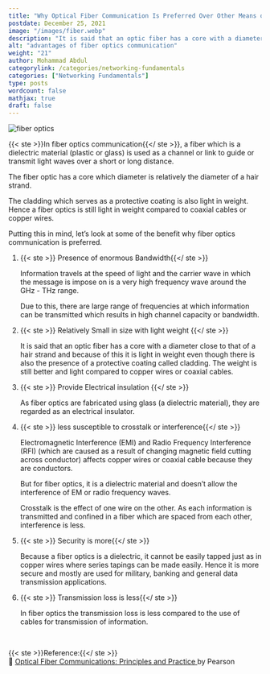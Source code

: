 ```yaml
---
title: "Why Optical Fiber Communication Is Preferred Over Other Means of Communication?"
postdate: December 25, 2021
image: "/images/fiber.webp"
description: "It is said that an optic fiber has a core with a diameter close to that of a hair strand and because of this it is light in weight"
alt: "advantages of fiber optics communication"
weight: "21"
author: Mohammad Abdul
categorylink: /categories/networking-fundamentals
categories: ["Networking Fundamentals"]
type: posts
wordcount: false
mathjax: true
draft: false
---
```


<img src="/images/fiber.webp" alt="fiber optics" loading="lazy">

{{< ste >}}In fiber optics communication{{</ ste >}}, a fiber which is a dielectric material (plastic or glass) is used as a channel or link to guide or transmit light waves over a short or long distance.

The fiber optic has a core which diameter is relatively the diameter of a hair strand.

The cladding which serves as a protective coating is also light in weight. Hence a fiber optics is still light in weight compared to coaxial cables or copper wires.

Putting this in mind, let’s look at some of the benefit why fiber optics communication is preferred.

1. {{< ste >}} Presence of enormous Bandwidth{{</ ste >}}

   Information travels at the speed of light and the carrier wave in which the message is impose on is a very high frequency wave around the GHz - THz range.

   Due to this, there are large range of frequencies at which information can be transmitted which results in high channel capacity or bandwidth.

2. {{< ste >}} Relatively Small in size with light weight {{</ ste >}}

   It is said that an optic fiber has a core with a diameter close to that of a hair strand and because of this it is light in weight even though there is also the presence of a protective coating called cladding.
   The weight is still better and light compared to copper wires or coaxial cables.

3. {{< ste >}} Provide Electrical insulation {{</ ste >}}

   As fiber optics are fabricated using glass (a dielectric material), they are regarded as an electrical insulator.

4. {{< ste >}} less susceptible to crosstalk or interference{{</ ste >}}

   Electromagnetic Interference (EMI) and Radio Frequency Interference (RFI) (which are caused as a result of changing magnetic field cutting across conductor) affects copper wires or coaxial cable because they are conductors.

   But for fiber optics, it is a dielectric material and doesn’t allow the interference of EM or radio frequency waves.

   Crosstalk is the effect of one wire on the other. As each information is transmitted and confined in a fiber which are spaced from each other, interference is less.

5. {{< ste >}} Security is more{{</ ste >}}

   Because a fiber optics is a dielectric, it cannot be easily tapped just as in copper wires where series tapings can be made easily. Hence it is more secure and mostly are used for military, banking and general data transmission applications.

6. {{< ste >}} Transmission loss is less{{</ ste >}}

   In fiber optics the transmission loss is less compared to the use of cables for transmission of information.

<br>

{{< ste >}}Reference:{{</ ste >}}
<br>
:book: <a class="links-to-others" href="https://amzn.to/3JwS7wO" target="_blank">Optical Fiber Communications: Principles and Practice
</a>by Pearson

<br>
